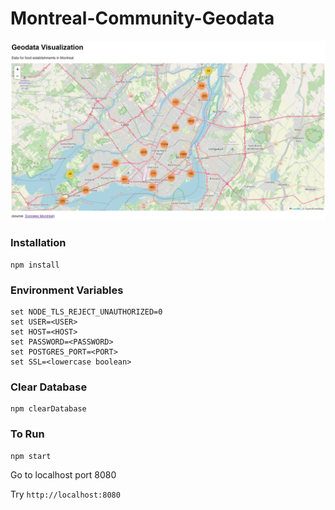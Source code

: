 # Montreal-Community-Geodata

![Geodata screenshot](https://raw.githubusercontent.com/TheFloatingString/Montreal-Community-Geodata/main/public/static/img/screenshot.png)

### Installation

```
npm install
```

### Environment Variables

```
set NODE_TLS_REJECT_UNAUTHORIZED=0
set USER=<USER>
set HOST=<HOST>
set PASSWORD=<PASSWORD>
set POSTGRES_PORT=<PORT>
set SSL=<lowercase boolean>
```

### Clear Database

```
npm clearDatabase
```

### To Run

```
npm start
```

Go to localhost port 8080

Try `http://localhost:8080`
